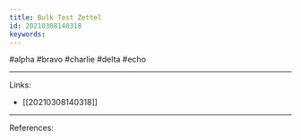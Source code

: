 ```yaml
---
title: Bulk Test Zettel
id: 20210308140318
keywords:
---
```

#alpha #bravo #charlie #delta #echo

---
Links:

- [[20210308140318]]

---
References:
